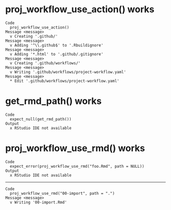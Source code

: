 # proj_workflow_use_action() works

    Code
      proj_workflow_use_action()
    Message <message>
      v Creating '.github/'
    Message <message>
      v Adding '^\\.github$' to '.Rbuildignore'
    Message <message>
      v Adding '*.html' to '.github/.gitignore'
    Message <message>
      v Creating '.github/workflows/'
    Message <message>
      v Writing '.github/workflows/project-workflow.yaml'
    Message <message>
      * Edit '.github/workflows/project-workflow.yaml'

# get_rmd_path() works

    Code
      expect_null(get_rmd_path())
    Output
      x RStudio IDE not available

# proj_workflow_use_rmd() works

    Code
      expect_error(proj_workflow_use_rmd("foo.Rmd", path = NULL))
    Output
      x RStudio IDE not available

---

    Code
      proj_workflow_use_rmd("00-import", path = ".")
    Message <message>
      v Writing '00-import.Rmd'

